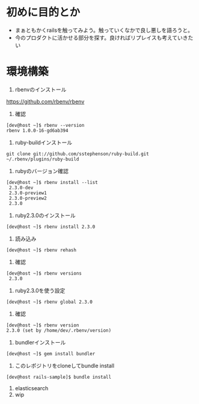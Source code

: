# 初めに目的とか
* まぁともかくrailsを触ってみよう。触っていくなかで良し悪しを語ろうと。
* 今のプロダクトに活かせる部分を探す。良ければリプレイスも考えていきたい

# 環境構築
1. rbenvのインストール

 https://github.com/rbenv/rbenv
 
 1. 確認
 ```
 [dev@host ~]$ rbenv --version
 rbenv 1.0.0-16-gd6ab394
 ```
 
1. ruby-buildインストール
 ```
 git clone git://github.com/sstephenson/ruby-build.git ~/.rbenv/plugins/ruby-build
 ```
 1. rubyのバージョン確認
 ```
 [dev@host ~]$ rbenv install --list
  2.3.0-dev
  2.3.0-preview1
  2.3.0-preview2
  2.3.0
 ```

1. ruby2.3.0のインストール
 ```
 [dev@host ~]$ rbenv install 2.3.0
 ```
 
 1. 読み込み
 ```
 [dev@host ~]$ rbenv rehash
 ```
 
 1. 確認
 ```
 [dev@host ~]$ rbenv versions
  2.3.0
 ```
 1. ruby2.3.0を使う設定
 ```
 [dev@host ~]$ rbenv global 2.3.0
 ```
 
 1. 確認
 ```
 [dev@host ~]$ rbenv version
 2.3.0 (set by /home/dev/.rbenv/version)
 ```
 
 1. bundlerインストール
 ```
 [dev@host ~]$ gem install bundler
 ```
 
 1. このレポジトリをcloneしてbundle install
 ```
 [dev@host rails-sample]$ bundle install
 ```

1. elasticsearch
 1. wip
